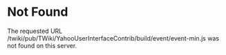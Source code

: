 Not Found
=========

The requested URL /twiki/pub/TWiki/YahooUserInterfaceContrib/build/event/event-min.js was not found on this server.

